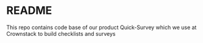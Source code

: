 # README
This repo contains code base of our product Quick-Survey which we use at Crownstack to build checklists and surveys
